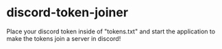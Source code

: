 # discord-token-joiner
Place your discord token inside of "tokens.txt" and start the application to make the tokens join a server in discord!
